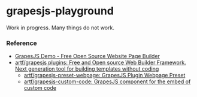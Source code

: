 grapesjs-playground
===================
Work in progress. Many things do not work.

### Reference
- [GrapesJS Demo - Free Open Source Website Page Builder](https://grapesjs.com/demo.html)
- [artf/grapesjs plugins: Free and Open source Web Builder Framework. Next generation tool for building templates without coding](https://github.com/artf/grapesjs#plugins)
  - [artf/grapesjs-preset-webpage: GrapesJS Plugin Webpage Preset](https://github.com/artf/grapesjs-preset-webpage)
  - [artf/grapesjs-custom-code: GrapesJS component for the embed of custom code](https://github.com/artf/grapesjs-custom-code)
